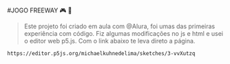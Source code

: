  #JOGO FREEWAY 🎮	🎲


>Este projeto foi criado em aula com @Alura, foi umas das primeiras experiência com código.
>Fiz algumas modificações no js e html e usei o editor web p5.js. Com o link abaixo te leva direto a página.

```
https://editor.p5js.org/michaelkuhnedelima/sketches/3-vvXutzq 

```

